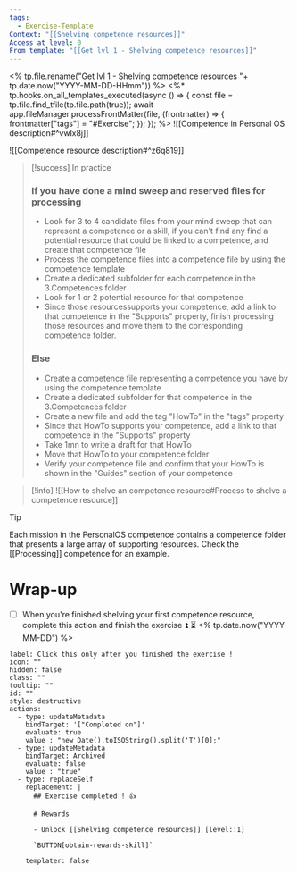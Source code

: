 ```yaml
---
tags:
  - Exercise-Template
Context: "[[Shelving competence resources]]"
Access at level: 0
From template: "[[Get lvl 1 - Shelving competence resources]]"
---
```

<% tp.file.rename("Get lvl 1 - Shelving competence resources "+ tp.date.now("YYYY-MM-DD-HHmm")) %>
<%* tp.hooks.on_all_templates_executed(async () => {
  const file = tp.file.find_tfile(tp.file.path(true));
  await app.fileManager.processFrontMatter(file, (frontmatter) => {
    frontmatter["tags"] = "#Exercise";
  });
}); 
%>
![[Competence in Personal OS description#^vwlx8j]]

![[Competence resource description#^z6q819]]

> [!success] In practice
> ### If you have done a mind sweep and reserved files for processing 
> - Look for 3 to 4 candidate files from your mind sweep that can represent a competence or a skill, if you can't find any find a potential resource that could be linked to a competence, and create that competence file
> - Process the competence files into a competence file by using the competence template 
> - Create a dedicated subfolder for each competence in the 3.Competences folder
> - Look for 1 or 2 potential resource for that competence
> - Since those resourcessupports your competence, add a link to that competence in the "Supports" property, finish processing those resources and move them to the corresponding competence folder. 
> ### Else
> - Create a competence file representing a competence you have by using the competence template 
> - Create a dedicated subfolder for that competence in the 3.Competences folder
> - Create a new file and add the tag "HowTo" in the "tags" property
> - Since that HowTo supports your competence, add a link to that competence in the "Supports" property
> - Take 1mn to write a draft for that HowTo
> - Move that HowTo to your competence folder
> - Verify your competence file and confirm that your HowTo is shown in the "Guides" section of your competence

> [!info]
> ![[How to shelve an competence resource#Process to shelve a competence resource]]

> [!tip] 
> Each mission in the PersonalOS competence contains a competence folder that presents a large array of supporting resources. 
> Check the [[Processing]] competence for an example. 

# Wrap-up

- [ ] When you're finished shelving your first competence resource, complete this action and finish the exercise ⏫ ⏳ <% tp.date.now("YYYY-MM-DD") %>

```meta-bind-button
label: Click this only after you finished the exercise !
icon: ""
hidden: false
class: ""
tooltip: ""
id: ""
style: destructive
actions:
  - type: updateMetadata
    bindTarget: '["Completed on"]'
    evaluate: true
    value : "new Date().toISOString().split('T')[0];" 
  - type: updateMetadata
    bindTarget: Archived
    evaluate: false
    value : "true" 
  - type: replaceSelf
    replacement: |
      ## Exercise completed ! 👍 
      
      # Rewards
      
      - Unlock [[Shelving competence resources]] [level::1]
      
      `BUTTON[obtain-rewards-skill]`
      
    templater: false
```
